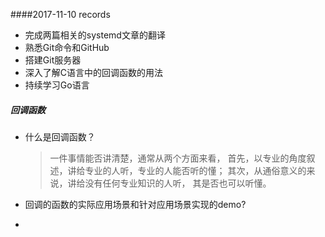 
####2017-11-10 records
* 完成两篇相关的systemd文章的翻译
* 熟悉Git命令和GitHub
* 搭建Git服务器
* 深入了解C语言中的回调函数的用法
* 持续学习Go语言


##### 回调函数
* 什么是回调函数？

	>一件事情能否讲清楚，通常从两个方面来看， 首先，以专业的角度叙述，讲给专业的人听，专业的人能否听的懂； 其次，从通俗意义的来说，讲给没有任何专业知识的人听， 其是否也可以听懂。


* 回调的函数的实际应用场景和针对应用场景实现的demo?
* 
